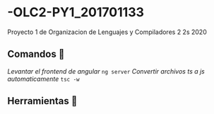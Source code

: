 # -OLC2-PY1_201701133
Proyecto 1 de Organizacion de Lenguajes y Compiladores 2 2s 2020

## Comandos 🔧
_Levantar el frontend de angular_
```ng server```
_Convertir archivos ts a js automaticamente_
```tsc -w```
## Herramientas 🔧
